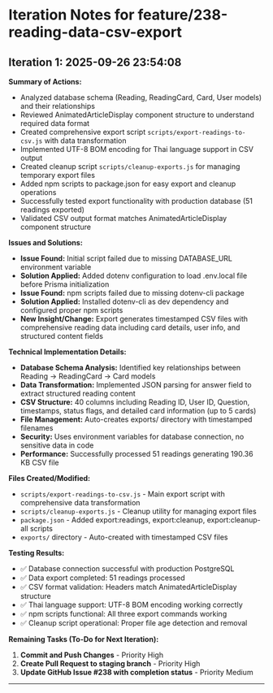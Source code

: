 # Iteration Notes for feature/238-reading-data-csv-export

## Iteration 1: 2025-09-26 23:54:08

**Summary of Actions:**
* Analyzed database schema (Reading, ReadingCard, Card, User models) and their relationships
* Reviewed AnimatedArticleDisplay component structure to understand required data format
* Created comprehensive export script `scripts/export-readings-to-csv.js` with data transformation
* Implemented UTF-8 BOM encoding for Thai language support in CSV output
* Created cleanup script `scripts/cleanup-exports.js` for managing temporary export files
* Added npm scripts to package.json for easy export and cleanup operations
* Successfully tested export functionality with production database (51 readings exported)
* Validated CSV output format matches AnimatedArticleDisplay component structure

**Issues and Solutions:**
* **Issue Found:** Initial script failed due to missing DATABASE_URL environment variable
* **Solution Applied:** Added dotenv configuration to load .env.local file before Prisma initialization
* **Issue Found:** npm scripts failed due to missing dotenv-cli package
* **Solution Applied:** Installed dotenv-cli as dev dependency and configured proper npm scripts
* **New Insight/Change:** Export generates timestamped CSV files with comprehensive reading data including card details, user info, and structured content fields

**Technical Implementation Details:**
* **Database Schema Analysis:** Identified key relationships between Reading → ReadingCard → Card models
* **Data Transformation:** Implemented JSON parsing for answer field to extract structured reading content
* **CSV Structure:** 40 columns including Reading ID, User ID, Question, timestamps, status flags, and detailed card information (up to 5 cards)
* **File Management:** Auto-creates exports/ directory with timestamped filenames
* **Security:** Uses environment variables for database connection, no sensitive data in code
* **Performance:** Successfully processed 51 readings generating 190.36 KB CSV file

**Files Created/Modified:**
* `scripts/export-readings-to-csv.js` - Main export script with comprehensive data transformation
* `scripts/cleanup-exports.js` - Cleanup utility for managing export files
* `package.json` - Added export:readings, export:cleanup, export:cleanup-all scripts
* `exports/` directory - Auto-created with timestamped CSV files

**Testing Results:**
* ✅ Database connection successful with production PostgreSQL
* ✅ Data export completed: 51 readings processed
* ✅ CSV format validation: Headers match AnimatedArticleDisplay structure
* ✅ Thai language support: UTF-8 BOM encoding working correctly
* ✅ npm scripts functional: All three export commands working
* ✅ Cleanup script operational: Proper file age detection and removal

**Remaining Tasks (To-Do for Next Iteration):**
1. **Commit and Push Changes** - Priority High
2. **Create Pull Request to staging branch** - Priority High
3. **Update GitHub Issue #238 with completion status** - Priority Medium

---